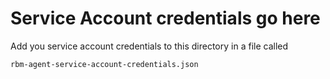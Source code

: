 # Service Account credentials go here

Add you service account credentials to this directory in a file called

```
rbm-agent-service-account-credentials.json
```